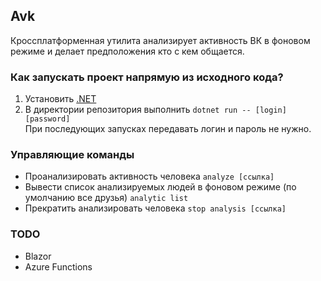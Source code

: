 ## Avk
Кроссплатформенная утилита анализирует активность ВК в фоновом режиме и делает предположения кто с кем общается.
### Как запускать проект напрямую из исходного кода?
1. Установить [.NET](https://dot.net)
2. В директории репозитория выполнить `dotnet run -- [login] [password]`  
При последующих запусках передавать логин и пароль не нужно.
### Управляющие команды
* Проанализировать активность человека `analyze [ссылка]`
* Вывести список анализируемых людей в фоновом режиме (по умолчанию все друзья)  `analytic list`
* Прекратить анализировать человека  `stop analysis [ссылка]`
### TODO
* Blazor
* Azure Functions


